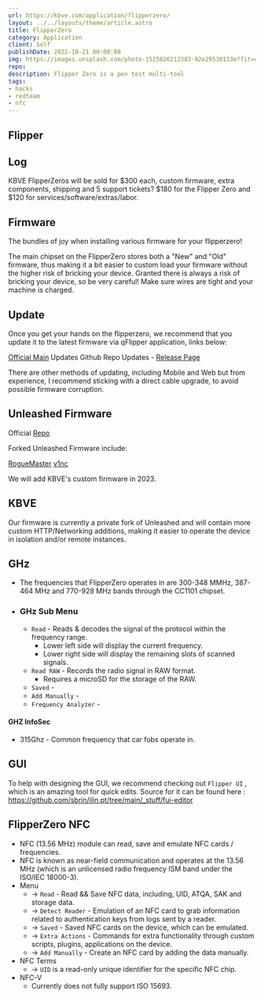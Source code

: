 ```yaml
---
url: https://kbve.com/application/flipperzero/
layout: ../../layouts/theme/article.astro
title: FlipperZero
category: Application
client: Self
publishDate: 2022-10-21 00:00:00
img: https://images.unsplash.com/photo-1525826212383-92e29530133e?fit=crop&w=1400&h=700&q=75
repo:
description: Flipper Zero is a pen test multi-tool 
tags:
- hacks
- redteam
- nfc
---
```


## Flipper

## Log

KBVE FlipperZeros will be sold for $300 each, custom firmware, extra components, shipping and 5 support tickets? $180 for the Flipper Zero and $120 for services/software/extras/labor.

## Firmware

The bundles of joy when installing various firmware for your flipperzero!

The main chipset on the FlipperZero stores both a "New" and "Old" firmware, thus making it a bit easier to custom load your firmware without the higher risk of bricking your device. Granted there is always a risk of bricking your device, so be very careful! Make sure wires are tight and your machine is charged.

## Update

Once you get your hands on the flipperzero, we recommend that you update it to the latest firmware via qFlipper application, links below:

[Official Main](https://flipperzero.one/update) Updates
Github Repo Updates - [Release Page](https://github.com/flipperdevices/qFlipper/releases)

There are other methods of updating, including Mobile and Web but from experience, I recommend sticking with a direct cable upgrade, to avoid possible firmware corruption.

## Unleashed Firmware

Official [Repo](https://github.com/DarkFlippers/unleashed-firmware)

Forked Unleashed Firmware include:

[RogueMaster](https://github.com/RogueMaster/flipperzero-firmware-wPlugins)
[v1nc](https://github.com/v1nc/flipperzero-firmware)

We will add KBVE's custom firmware in 2023.

## KBVE

Our firmware is currently a private fork of Unleashed and will contain more custom HTTP/Networking additions, making it easier to operate the device in isolation and/or remote instances.

## GHz

- The frequencies that FlipperZero operates in are 300-348 MMHz, 387-464 MHz and 770-928 MHz bands through the CC1101 chipset.

- ### GHz Sub Menu

  - `Read` - Reads & decodes the signal of the protocol within the frequency range.
    - Lower left side will display the current frequency.
    - Lower right side will display the remaining slots of scanned signals.
  - `Read RAW` - Records the radio signal in RAW format.
    - Requires a microSD for the storage of the RAW.
  - `Saved` -
  - `Add Manually` -
  - `Frequency Analyzer` -

#### GHZ InfoSec

- 315Ghz - Common frequency that car fobs operate in.

## GUI

To help with designing the GUI, we recommend checking out `Flipper UI` , which is an amazing tool for quick edits.
Source for it can be found here : https://github.com/sbrin/ilin.pt/tree/main/_stuff/fui-editor

## FlipperZero NFC

- NFC (13.56 MHz) module can read, save and emulate NFC cards / frequencies.
- NFC is known as near-field communication and operates at the 13.56 MHz (which is  an unlicensed radio frequency ISM band under the ISO/IEC 18000-3).
- Menu
  - -> `Read` - Read && Save NFC data, including, UID, ATQA, SAK and storage data.
  - -> `Detect Reader` - Emulation of an NFC card to grab information related to authentication keys from logs sent by a reader.
  - -> `Saved` - Saved NFC cards on the device, which can be emulated.
  - -> `Extra Actions` - Commands for extra functionality through custom scripts, plugins, applications on the device.
  - -> `Add Manually` - Create an NFC card by adding the data manually.
- NFC Terms
  - -> `UID` is a read-only unique identifier for the specific NFC chip.
- NFC-V
  - Currently does not fully support ISO 15693.
  